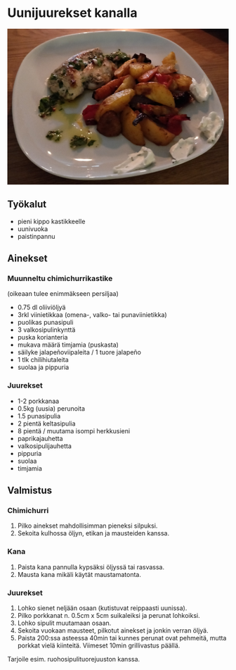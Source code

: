 # Uunijuurekset kanalla

![tarjoiluehdotus](https://github.com/luumut/luumucookbook/blob/master/media/uunijuurekset.jpg?raw=true)

## Työkalut

- pieni kippo kastikkeelle
- uunivuoka
- paistinpannu


## Ainekset


### Muunneltu chimichurrikastike
(oikeaan tulee enimmäkseen persiljaa)

- 0.75 dl oliiviöljyä
- 3rkl viinietikkaa (omena-, valko- tai punaviinietikka)
- puolikas punasipuli
- 3 valkosipulinkynttä
- puska korianteria
- mukava määrä timjamia (puskasta)
- säilyke jalapeñoviipaleita / 1 tuore jalapeño
- 1 tlk chilihiutaleita
- suolaa ja pippuria


### Juurekset

- 1-2 porkkanaa
- 0.5kg (uusia) perunoita
- 1.5 punasipulia
- 2 pientä keltasipulia
- 8 pientä / muutama isompi herkkusieni
- paprikajauhetta
- valkosipulijauhetta
- pippuria
- suolaa  
- timjamia    



## Valmistus


### Chimichurri

1. Pilko ainekset mahdollisimman pieneksi silpuksi. 
2. Sekoita kulhossa öljyn, etikan ja mausteiden kanssa.


### Kana

1. Paista kana pannulla kypsäksi öljyssä tai rasvassa.
2. Mausta kana mikäli käytät maustamatonta.


### Juurekset

1. Lohko sienet neljään osaan (kutistuvat reippaasti uunissa).
2. Pilko porkkanat n. 0.5cm x 5cm suikaleiksi ja perunat lohkoiksi.
3. Lohko sipulit muutamaan osaan.
4. Sekoita vuokaan mausteet, pilkotut ainekset ja jonkin verran öljyä.
5. Paista 200:ssa asteessa 40min tai kunnes perunat ovat pehmeitä, mutta porkkat vielä kiinteitä. Viimeset 10min grillivastus päällä.

Tarjoile esim. ruohosipulituorejuuston kanssa.


